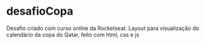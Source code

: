 # desafioCopa
Desafio criado com curso online da Rocketseat.
Layout para visualização do calendário da copa do Qatar, feito com html, css e js

